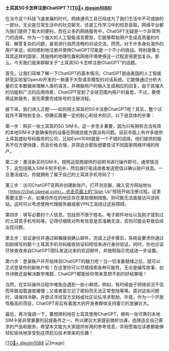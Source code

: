 **土耳其5G卡怎样注册ChatGPT？[[TG💪+ @esim1088](https://t.me/s/esim1088)]**

在当今这个科技飞速发展的时代，网络通讯工具已经成为了我们生活中不可或缺的一部分。无论是日常生活中的社交聊天，还是工作学习中的信息获取，网络平台都为我们提供了极大的便利。而在众多的网络服务中，ChatGPT无疑是一个非常热门的选择。作为一个强大的人工智能语言模型，它能够帮助用户生成高质量的内容、解答复杂的问题，甚至进行自然流畅的对话交流。然而，对于许多身处海外的用户来说，如何顺利地注册并使用ChatGPT可能是一个不小的挑战。特别是像土耳其这样的国家，其独特的地理位置和网络环境使得这一过程变得更加复杂。那么，今天我们就来聊聊关于“土耳其5G卡怎样注册ChatGPT”的话题。

首先，让我们简单了解一下ChatGPT的基本情况。ChatGPT是由美国的人工智能研究实验室OpenAI开发的一款基于大型语言模型的对话系统。它能够通过分析大量的文本数据来理解人类的语言，并根据用户的输入生成相应的回复。由于其强大的功能和广泛的应用场景，ChatGPT受到了全球范围内用户的喜爱。不过，要使用这款服务，首先需要完成账号的注册流程。

接下来，我们进入正题——如何用土耳其的5G卡注册ChatGPT呢？其实，整个过程并不算特别复杂，但确实需要一定的耐心和技术知识。以下是具体的步骤：

第一步：购买一张土耳其的5G SIM卡。这一步至关重要，因为只有拥有合法有效的本地SIM卡才能确保你的设备在网络连接方面没有问题。目前市面上有许多提供土耳其虚拟号码服务的公司，比如Esim1088就是一个不错的选择。他们提供的服务不仅方便快捷，而且价格合理，非常适合那些想要尝试不同国家网络环境的用户。

第二步：激活新买的SIM卡。按照运营商提供的说明书进行操作即可。通常情况下，这包括插入SIM卡到手机中，然后拨打电话或者发送短信以确认账户状态。一旦激活成功，你就拥有了属于自己的土耳其手机号码了！

第三步：访问ChatGPT官网并创建新账户。打开浏览器，输入官方网站地址（https://chat.openai.com），点击页面上的“Sign Up”按钮开始注册过程。这里需要注意一点，如果你所在的地区存在某些限制措施，则可能无法直接访问该网站。这时可以考虑使用代理服务器或者VPN工具绕过这些障碍。

第四步：填写必要的个人信息。包括但不限于姓名、电子邮件地址以及刚才提到过的土耳其手机号码等。记得仔细核对所有信息是否准确无误，否则可能会导致后续出现问题。

第五步：验证身份并通过邮箱接收确认邮件。完成上述步骤后，系统会要求你通过刚刚填写的那个土耳其手机号码接收验证码短信来进行身份验证。同时，你也应该尽快查收来自ChatGPT团队发送过来的欢迎邮件，并按照指示完成进一步设置。

第六步：登录账户并开始体验ChatGPT的魅力吧！当一切准备就绪之后，就可以正式登录你的新账户啦！在这里你可以尽情探索各种可能性，无论是编写故事、创作诗歌还是解决数学难题，ChatGPT都能给你带来意想不到的好结果哦！

当然，在实际操作过程中难免会遇到一些小麻烦。例如，有时候由于网络状况不佳而导致加载速度缓慢；又或者是忘记了密码而无法正常登陆等等。面对这些问题时，请保持冷静，并尝试寻找官方文档或社区论坛寻求帮助。毕竟，作为一个开放性极高的项目，ChatGPT背后有着庞大的开发者群体支持着它的发展壮大。

最后，再次强调一下，要想顺利地在土耳其使用ChatGPT，拥有一张可靠的本地SIM卡是非常重要的前提条件之一。所以建议大家提前做好功课，选择适合自己需求的产品和服务。希望本文能为大家提供有用的参考信息，并祝愿每位读者都能够轻松愉快地享受到这项前沿技术带来的乐趣！

[[TG💪+ @esim1088](https://t.me/s/esim1088) ![Image](https://i.postimg.cc/4NQfJmqS/Snipaste-2025-05-13-00-14-12.png)]